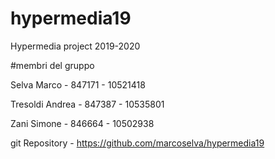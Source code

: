 # hypermedia19
Hypermedia project 2019-2020

#membri del gruppo

Selva Marco - 847171 - 10521418

Tresoldi Andrea - 847387 - 10535801

Zani Simone - 846664 - 10502938


git Repository - https://github.com/marcoselva/hypermedia19

